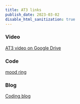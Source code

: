 ```yaml
---
title: AT3 links
publish_date: 2023-03-02
disable_html_sanitization: true
---
```

### Video 
[AT3 video on Google Drive](https://drive.google.com/file/d/1MaJhE8UsjteHM52BB6KZqPLnTuAUCd9a/view?usp=sharing)

### Code 
[mood ring](https://editor.p5js.org/kirstinmeows/full/34J-pgklr) 

### Blog 
[Coding blog](https://kirstinmeows-coding-blog.deno.dev/)
